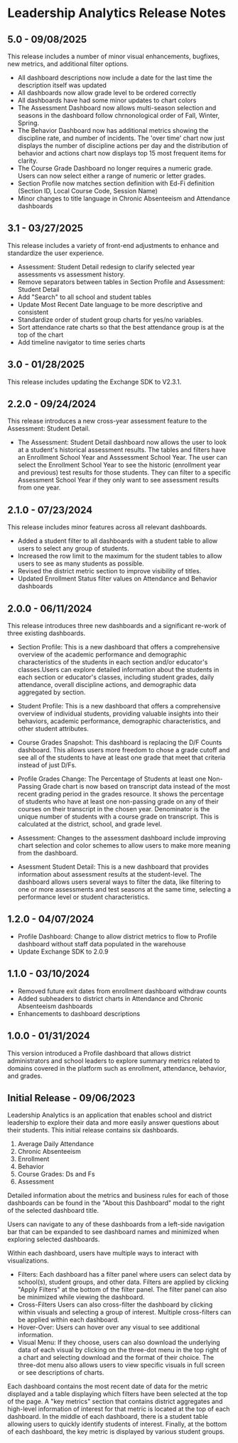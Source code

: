
# Leadership Analytics Release Notes
## 5.0 - 09/08/2025
This release includes a number of minor visual enhancements, bugfixes, new metrics, and additional filter options.
- All dashboard descriptions now include a date for the last time the description itself was updated
- All dashboards now allow grade level to be ordered correctly
- All dashboards have had some minor updates to chart colors
- The Assessment Dashboard now allows multi-season selection and seasons in the dashboard follow chrnonological order of Fall, Winter, Spring.
- The Behavior Dashboard now has additional metrics showing the discipline rate, and number of incidents. The 'over time' chart now just displays the number of discipline actions per day and the distribution of behavior and actions chart now displays top 15 most frequent items for clarity.
- The Course Grade Dashboard no longer requires a numeric grade. Users can now select either a range of numeric or letter grades.
- Section Profile now matches section definition with Ed-Fi definition (Section ID, Local Course Code, Session Name)
- Minor changes to title language in Chronic Absenteeism and Attendance dashboards

## 3.1 - 03/27/2025
This release includes a variety of front-end adjustments to enhance and standardize the user experience.
- Assessment: Student Detail redesign to clarify selected year assessments vs assessment history.
- Remove separators between tables in Section Profile and Assessment: Student Detail
- Add "Search" to all school and student tables
- Update Most Recent Date language to be more descriptive and consistent
- Standardize order of student group charts for yes/no variables.
- Sort attendance rate charts so that the best attendance group is at the top of the chart
- Add timeline navigator to time series charts

## 3.0 - 01/28/2025

This release includes updating the Exchange SDK to V2.3.1.

## 2.2.0 - 09/24/2024

This release introduces a new cross-year assessment feature to the Assessment: Student Detail.

- The Assessment: Student Detail dashboard now allows the user to look at a student's historical assessment results. The tables and filters have an Enrollment School Year and Asssessment School Year. The user can select the Enrollment School Year to see the historic (enrollment year and previous) test results for those students. They can filter to a specific Assessment School Year if they only want to see assessment results from one year. 

## 2.1.0 - 07/23/2024

This release includes minor features across all relevant dashboards.
- Added a student filter to all dashboards with a student table to allow users to select any group of students.
- Increased the row limit to the maximum for the student tables to allow users to see as many students as possible.
- Revised the district metric section to improve visibility of titles.
- Updated Enrollment Status filter values on Attendance and Behavior dashboards
  
## 2.0.0 - 06/11/2024

This release introduces three new dashboards and a significant re-work of three existing dashboards. 

- Section Profile: This is a new dashboard that offers a comprehensive overview of the academic performance and demographic characteristics of the students in each section and/or educator's classes.Users can explore detailed information about the students in each section or educator's classes, including student grades, daily attendance, overall discipline actions, and demographic data aggregated by section.

- Student Profile: This is a new dashboard that offers a comprehensive overview of individual students, providing valuable insights into their behaviors, academic performance, demographic characteristics, and other student attributes.
  
- Course Grades Snapshot: This dashboard is replacing the D/F Counts dashboard. This allows users more freedom to chose a grade cutoff and see all of the students to have at least one grade that meet that criteria instead of just D/Fs.

- Profile Grades Change: The Percentage of Students at least one Non-Passing Grade chart is now based on transcript data instead of the most recent grading period in the grades resource. It shows the percentage of students who have at least one non-passing grade on any of their courses on their transcript in the chosen year. Denominator is the unique number of students with a course grade on transcript. This is calculated at the district, school, and grade level.
  
- Assessment: Changes to the assessment dashboard include improving chart selection and color schemes to allow users to make more meaning from the dashboard. 
  
- Asessment Student Detail: This is a new dashboard that provides information about assessment results at the student-level. The dashboard allows users several ways to filter the data, like filtering to one or more assessments and test seasons at the same time, selecting a performance level or student characteristics. 

## 1.2.0 - 04/07/2024
- Profile Dashboard: Change to allow district metrics to flow to Profile dashboard without staff data populated in the warehouse
- Update Exchange SDK to 2.0.9

## 1.1.0 - 03/10/2024

- Removed future exit dates from enrollment dashboard withdraw counts
- Added subheaders to district charts in Attendance and Chronic Absenteeism dashboards
- Enhancements to dashboard descriptions

## 1.0.0 - 01/31/2024

This version introduced a Profile dashboard that allows district administrators and school leaders to explore summary metrics related to domains covered in the platform such as enrollment, attendance, behavior, and grades. 

##  Initial Release - 09/06/2023 

Leadership Analytics is an application that enables school and district leadership to explore their data and more easily answer questions about their students. This initial release contains six dashboards.

1. Average Daily Attendance
2. Chronic Absenteeism
3. Enrollment
4. Behavior
5. Course Grades: Ds and Fs
6. Assessment

Detailed information about the metrics and business rules for each of those dashboards can be found in the "About this Dashboard" modal to the right of the selected dashboard title.

Users can navigate to any of these dashboards from a left-side navigation bar that can be expanded to see dashboard names and minimized when exploring selected dashboards.

Within each dashboard, users have multiple ways to interact with visualizations.
* Filters: Each dashboard has a filter panel where users can select data by school(s), student groups, and other data. Filters are applied by clicking "Apply Filters" at the bottom of the filter panel. The filter panel can also be minimized while viewing the dashboard.
* Cross-Filters Users can also cross-filter the dashboard by clicking within visuals and selecting a group of interest. Multiple cross-filters can be applied within each dashboard.
* Hover-Over: Users can hover over any visual to see additional information.
* Visual Menu: If they choose, users can also download the underlying data of each visual by clicking on the three-dot menu in the top right of a chart and selecting download and the format of their choice. The three-dot menu also allows users to view specific visuals in full screen or see descriptions of charts.

Each dashboard contains the most recent date of data for the metric displayed and a table displaying which filters have been selected at the top of the page. A "key metrics" section that contains district aggregates and high-level information of interest for that metric is located at the top of each dashboard. In the middle of each dashboard, there is a student table allowing users to quickly identify students of interest. Finally, at the bottom of each dashboard, the key metric is displayed by various student groups.
